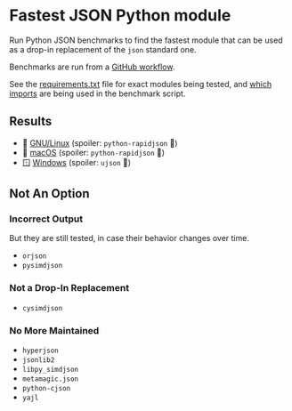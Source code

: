 # Fastest JSON Python module

Run Python JSON benchmarks to find the fastest module that can be used as a drop-in replacement of the `json` standard one.

Benchmarks are run from a [GitHub workflow](.github/workflows/benchmark.yml).

See the [requirements.txt](requirements.txt) file for exact modules being tested, and [which imports](bench-json.py#L9) are being used in the benchmark script.

## Results

- 🐧 [GNU/Linux](results/linux.md) (spoiler: `python-rapidjson` :tada:)
- 🍎 [macOS](results/mac.md) (spoiler: `python-rapidjson` :tada:)
- 🪟 [Windows](results/windows.md) (spoiler: `ujson` :tada:)

## Not An Option

### Incorrect Output

But they are still tested, in case their behavior changes over time.

- `orjson`
- `pysimdjson`

### Not a Drop-In Replacement

- `cysimdjson`

### No More Maintained

- `hyperjson`
- `jsonlib2`
- `libpy_simdjson`
- `metamagic.json`
- `python-cjson`
- `yajl`
